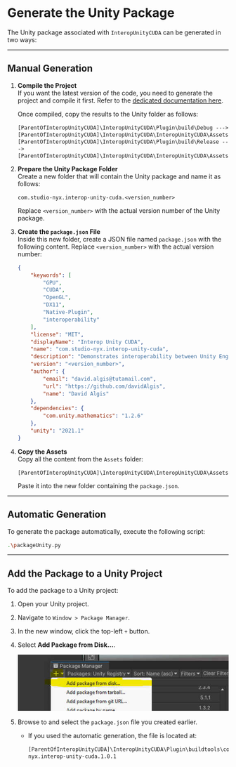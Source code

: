 # Generate the Unity Package

The Unity package associated with `InteropUnityCUDA` can be generated in two ways:

---

## Manual Generation

1. **Compile the Project**  
   If you want the latest version of the code, you need to generate the project and compile it first. Refer to the [dedicated documentation here](Readme.md).  

   Once compiled, copy the results to the Unity folder as follows:

   ```
   [ParentOfInteropUnityCUDA]\InteropUnityCUDA\Plugin\build\Debug ---> [ParentOfInteropUnityCUDA]\InteropUnityCUDA\InteropUnityCUDA\Assets\Runtime\Plugin\Debug
   [ParentOfInteropUnityCUDA]\InteropUnityCUDA\Plugin\build\Release ---> [ParentOfInteropUnityCUDA]\InteropUnityCUDA\InteropUnityCUDA\Assets\Runtime\Plugin\Release
   ```

2. **Prepare the Unity Package Folder**  
   Create a new folder that will contain the Unity package and name it as follows:

   ```
   com.studio-nyx.interop-unity-cuda.<version_number>
   ```

   Replace `<version_number>` with the actual version number of the Unity package.

3. **Create the `package.json` File**  
   Inside this new folder, create a JSON file named `package.json` with the following content. Replace `<version_number>` with the actual version number:

   ```json
   {
       "keywords": [
           "GPU",
           "CUDA",
           "OpenGL",
           "DX11",
           "Native-Plugin",
           "interoperability"
       ],
       "license": "MIT",
       "displayName": "Interop Unity CUDA",
       "name": "com.studio-nyx.interop-unity-cuda",
       "description": "Demonstrates interoperability between Unity Engine and CUDA.",
       "version": "<version_number>",
       "author": {
           "email": "david.algis@tutamail.com",
           "url": "https://github.com/davidAlgis",
           "name": "David Algis"
       },
       "dependencies": {
           "com.unity.mathematics": "1.2.6"
       },
       "unity": "2021.1"
   }
   ```

4. **Copy the Assets**  
   Copy all the content from the `Assets` folder:

   ```
   [ParentOfInteropUnityCUDA]\InteropUnityCUDA\InteropUnityCUDA\Assets\**
   ```

   Paste it into the new folder containing the `package.json`.

---

## Automatic Generation

To generate the package automatically, execute the following script:

```bash
.\packageUnity.py
```

---

## Add the Package to a Unity Project

To add the package to a Unity project:

1. Open your Unity project.
2. Navigate to `Window > Package Manager`.
3. In the new window, click the top-left `+` button.
4. Select **Add Package from Disk...**.

   ![Add Package](addPackage.jpeg)

5. Browse to and select the `package.json` file you created earlier.  
   - If you used the automatic generation, the file is located at:

     ```
     [ParentOfInteropUnityCUDA]\InteropUnityCUDA\Plugin\buildtools\com.studio-nyx.interop-unity-cuda.1.0.1
     ```